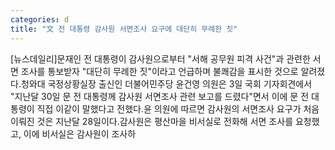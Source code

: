 ```yaml
---
categories: d
title: "文 전 대통령 감사원 서면조사 요구에 대단히 무례한 짓"
---
```

[뉴스데일리]문재인 전 대통령이 감사원으로부터 "서해 공무원 피격 사건"과 관련한 서면 조사를 통보받자 "대단히 무례한 짓"이라고 언급하며 불쾌감을 표시한 것으로 알려졌다.청와대 국정상황실장 출신인 더불어민주당 윤건영 의원은 3일 국회 기자회견에서 "지난달 30일 문 전 대통령께 감사원 서면조사 관련 보고를 드렸다"면서 이에 문 전 대통령이 직접 이같이 말했다고 전했다.윤 의원에 따르면 감사원의 서면조사 요구가 처음 이뤄진 것은 지난달 28일이다.감사원은 평산마을 비서실로 전화해 서면 조사를 요청했고, 이에 비서실은 감사원이 조사하